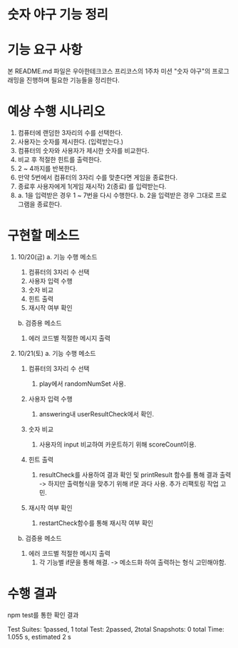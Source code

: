 # 숫자 야구 기능 정리

# 기능 요구 사항

본 README.md 파일은 우아한테크코스 프리코스의 1주차 미션 "숫자 야구"의 프로그래밍을 진행하며 필요한 기능들을 정리한다.

# 예상 수행 시나리오

1. 컴퓨터에 랜덤한 3자리의 수를 선택한다.
2. 사용자는 숫자를 제시한다. (입력받는다.)
3. 컴퓨터의 숫자와 사용자가 제시한 숫자를 비교한다.
4. 비교 후 적절한 힌트를 출력한다.
5. 2 ~ 4까지를 반복한다.
6. 만약 5번에서 컴퓨터의 3자리 수를 맞춘다면 게임을 종료한다.
7. 종료후 사용자에게 1(게임 재시작) 2(종료) 를 입력받는다.
8. a. 1을 입력받은 경우 1 ~ 7번을 다시 수행한다.
   b. 2을 입력받은 경우 그대로 프로그램을 종료한다.

# 구현할 메소드

1. 10/20(금)
   a. 기능 수행 메소드

   1. 컴퓨터의 3자리 수 선택
   2. 사용자 입력 수행
   3. 숫자 비교
   4. 힌트 출력
   5. 재시작 여부 확인

   b. 검증용 메소드

   1. 에러 코드별 적절한 메시지 출력

1. 10/21(토)
   a. 기능 수행 메소드

   1. 컴퓨터의 3자리 수 선택

      1. play에서 randomNumSet 사용.

   2. 사용자 입력 수행

      1. answering내 userResultCheck에서 확인.

   3. 숫자 비교

      1. 사용자의 input 비교하여 카운트하기 위해
         scoreCount이용.

   4. 힌트 출력

      1. resultCheck를 사용하여 결과 확인 및 printResult 함수를 통해 결과 출력
         -> 하지만 출력형식을 맞추기 위해 if문 과다 사용. 추가 리팩토링 작업 고민.

   5. 재시작 여부 확인
      1. restartCheck함수를 통해 재시작 여부 확인

   b. 검증용 메소드

   1. 에러 코드별 적절한 메시지 출력
      1. 각 기능별 if문을 통해 해결.
         -> 메소드화 하여 출력하는 형식 고민해야함.

# 수행 결과

npm test를 통한 확인 결과

Test Suites: 1passed, 1 total
Test: 2passed, 2total
Snapshots: 0 total
Time: 1.055 s, estimated 2 s
